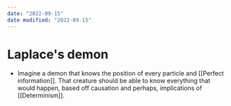 ```yaml
---
date: "2022-09-15"
date modified: "2022-09-15"
---
```


# Laplace's demon
- Imagine a demon that knows the position of every particle and [[Perfect information]]. That creature should be able to know everything that would happen, based off causation and perhaps, implications of [[Determinism]].
